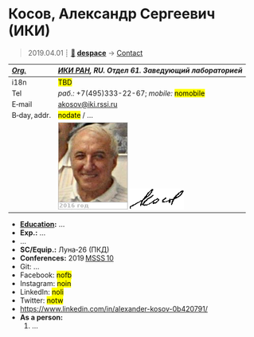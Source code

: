 # Косов, Александр Сергеевич (ИКИ)
> 2019.04.01 ┊ **[🚀](../index/index.md) [despace](index.md)** → [Contact](contact.md)

|*[Org.](contact.md)*|*[ИКИ РАН](zz_iki_ras.md), RU. Отдел 61. Заведующий лабораторией*|
|:--|:--|
|i18n| <mark>TBD</mark> |
|Tel|*раб.:* +7(495)333-22-67; *mobile:* <mark>nomobile</mark> |
|E‑mail| <akosov@iki.rssi.ru> |
|B‑day, addr.| <mark>nodate</mark> / … |
|| ![](f/contact/k/kosov_001_photo.jpg) ![](f/contact/k/kosov_001_sign.png) |

   - **[Education](edu.md):** …
   - **Exp.:** …
   - …
   - **SC/Equip.:** Луна‑26 (ПКД)
   - **Conferences:** 2019 [MSSS 10](msss_10.md)
   - Git: …
   - Facebook: <mark>nofb</mark>
   - Instagram: <mark>noin</mark>
   - LinkedIn: <mark>noli</mark>
   - Twitter: <mark>notw</mark>
   - <https://www.linkedin.com/in/alexander-kosov-0b420791/>
   - **As a person:**
      1. …
